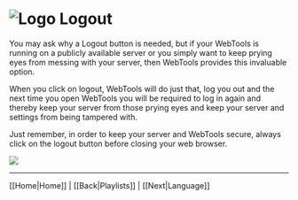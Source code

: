 # ![Logo](https://github.com/ukdtom/WebTools.bundle/blob/master/Wiki/WebTools/Logos/WebTools-48x48.png) Logout

You may ask why a Logout button is needed, but if your WebTools is running on a publicly available server or you simply want to keep prying eyes from messing with your server, then WebTools provides this invaluable option.

When you click on logout, WebTools will do just that, log you out and the next time you open WebTools you will be required to log in again and thereby keep your server from those prying eyes and keep your server and settings from being tampered with.

Just remember, in order to keep your server and WebTools secure, always click on the logout button before closing your web browser.

![](https://github.com/ukdtom/WebTools.bundle/blob/master/Wiki/WebTools/Logos/WebTools-256.png)

***

[[Home|Home]] | [[Back|Playlists]] | [[Next|Language]]